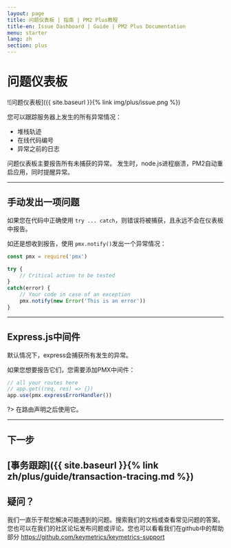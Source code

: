 ```yaml
---
layout: page
title: 问题仪表板 | 指南 | PM2 Plus教程
title-en: Issue Dashboard | Guide | PM2 Plus Documentation
menu: starter
lang: zh
section: plus
---
```


# 问题仪表板

![问题仪表板]({{ site.baseurl }}{% link img/plus/issue.png %})
 
您可以跟踪服务器上发生的所有异常情况：
- 堆栈轨迹
- 在线代码编号
- 异常之前的日志

问题仪表板主要报告所有未捕获的异常。 发生时，node.js进程崩溃，PM2自动重启应用，同时提醒异常。

---

## 手动发出一项问题

如果您在代码中正确使用 `try ... catch`，则错误将被捕获，且永远不会在仪表板中报告。

如还是想收到报告，使用 `pmx.notify()`发出一个异常情况：

```javascript
const pmx = require('pmx')

try {
    // Critical action to be tested
}
catch(error) {
    // Your code in case of an exception
    pmx.notify(new Error('This is an error'))
}
```

---

## Express.js中间件

默认情况下，express会捕获所有发生的异常。

如果您想要报告它们，您需要添加PMX中间件：

```javascript
// all your routes here
// app.get((req, res) => {})
app.use(pmx.expressErrorHandler())
```

?> 在路由声明之后使用它。

---

## 下一步

[事务跟踪]({{ site.baseurl }}{% link zh/plus/guide/transaction-tracing.md %})
---

## 疑问？

我们一直乐于帮您解决可能遇到的问题。搜索我们的文档或查看常见问题的答案。您也可以在我们的社区论坛发布问题或评论。您也可以看看我们在github中的帮助部分 https://github.com/keymetrics/keymetrics-support
